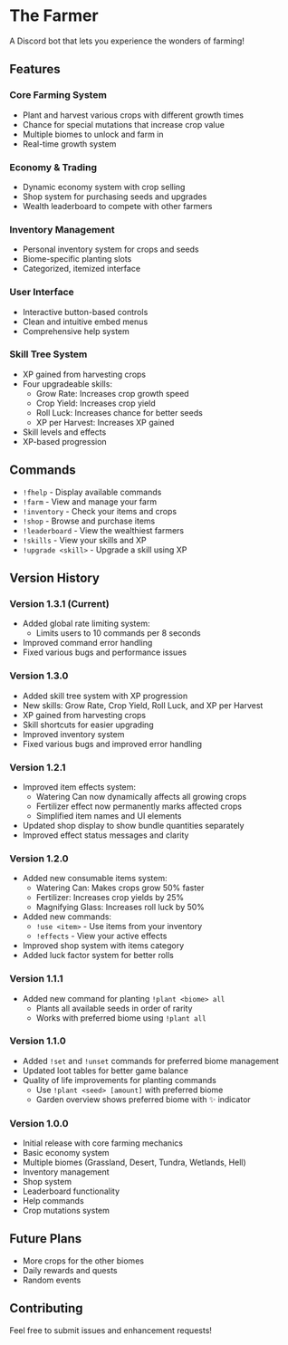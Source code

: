 # The Farmer

A Discord bot that lets you experience the wonders of farming!  

## Features

### Core Farming System
- Plant and harvest various crops with different growth times
- Chance for special mutations that increase crop value
- Multiple biomes to unlock and farm in
- Real-time growth system

### Economy & Trading
- Dynamic economy system with crop selling
- Shop system for purchasing seeds and upgrades
- Wealth leaderboard to compete with other farmers

### Inventory Management
- Personal inventory system for crops and seeds
- Biome-specific planting slots
- Categorized, itemized interface

### User Interface
- Interactive button-based controls
- Clean and intuitive embed menus
- Comprehensive help system

### Skill Tree System
- XP gained from harvesting crops
- Four upgradeable skills:
  - Grow Rate: Increases crop growth speed
  - Crop Yield: Increases crop yield
  - Roll Luck: Increases chance for better seeds
  - XP per Harvest: Increases XP gained
- Skill levels and effects
- XP-based progression

## Commands

- `!fhelp` - Display available commands
- `!farm` - View and manage your farm
- `!inventory` - Check your items and crops
- `!shop` - Browse and purchase items
- `!leaderboard` - View the wealthiest farmers
- `!skills` - View your skills and XP
- `!upgrade <skill>` - Upgrade a skill using XP

## Version History

### Version 1.3.1 (Current)
- Added global rate limiting system:
  - Limits users to 10 commands per 8 seconds
- Improved command error handling
- Fixed various bugs and performance issues

### Version 1.3.0
- Added skill tree system with XP progression
- New skills: Grow Rate, Crop Yield, Roll Luck, and XP per Harvest
- XP gained from harvesting crops
- Skill shortcuts for easier upgrading
- Improved inventory system
- Fixed various bugs and improved error handling

### Version 1.2.1
- Improved item effects system:
  - Watering Can now dynamically affects all growing crops
  - Fertilizer effect now permanently marks affected crops
  - Simplified item names and UI elements
- Updated shop display to show bundle quantities separately
- Improved effect status messages and clarity

### Version 1.2.0
- Added new consumable items system:
  - Watering Can: Makes crops grow 50% faster
  - Fertilizer: Increases crop yields by 25%
  - Magnifying Glass: Increases roll luck by 50%
- Added new commands:
  - `!use <item>` - Use items from your inventory
  - `!effects` - View your active effects
- Improved shop system with items category
- Added luck factor system for better rolls

### Version 1.1.1
- Added new command for planting `!plant <biome> all`
  - Plants all available seeds in order of rarity
  - Works with preferred biome using `!plant all`

### Version 1.1.0
- Added `!set` and `!unset` commands for preferred biome management
- Updated loot tables for better game balance
- Quality of life improvements for planting commands
  - Use `!plant <seed> [amount]` with preferred biome
  - Garden overview shows preferred biome with ✨ indicator

### Version 1.0.0
- Initial release with core farming mechanics
- Basic economy system
- Multiple biomes (Grassland, Desert, Tundra, Wetlands, Hell)
- Inventory management
- Shop system
- Leaderboard functionality
- Help commands
- Crop mutations system

## Future Plans

- More crops for the other biomes
- Daily rewards and quests
- Random events

## Contributing

Feel free to submit issues and enhancement requests!